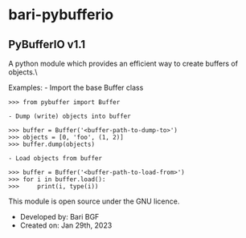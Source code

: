 # bari-pybufferio
## PyBufferIO v1.1
A python module which provides an efficient way to create buffers of objects.\

Examples:
    - Import the base Buffer class

    >>> from pybuffer import Buffer

    - Dump (write) objects into buffer

    >>> buffer = Buffer('<buffer-path-to-dump-to>')
    >>> objects = [0, 'foo', (1, 2)]
    >>> buffer.dump(objects)

    - Load objects from buffer

    >>> buffer = Buffer('<buffer-path-to-load-from>')
    >>> for i in buffer.load():
    >>>     print(i, type(i))

This module is open source under the GNU licence.
- Developed by: Bari BGF
- Created on: Jan 29th, 2023
